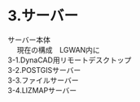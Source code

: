 # 3.サーバー  
 サーバー本体  
　 現在の構成　LGWAN内に  
 3-1.DynaCAD用リモートデスクトップ  
 3-2.POSTGISサーバー  
 3-3.ファイルサーバー   
 3-4.LIZMAPサーバー  
